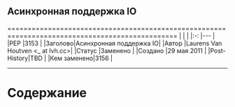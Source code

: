 ## Асинхронная поддержка IO ##
================================================================================================
|        |                        |
|:-:     |---                     |
|PEP     |3153                    |
|Заголово|Асинхронная поддержка IO|
|Автор   |Laurens Van Houtven <_ at lvh.cc>|
|Статус  |Заменено                |
|Создано |29 мая 2011             |
|Post-History|TBD                 |
|Кем заменено|3156                |

-----------------------------------------------------------------------------------------------
# Содержание #